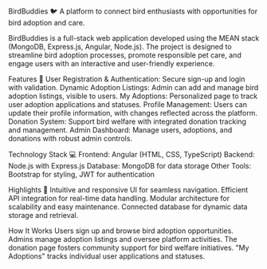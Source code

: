 BirdBuddies 🐦
A platform to connect bird enthusiasts with opportunities for bird adoption and care.

BirdBuddies is a full-stack web application developed using the MEAN stack (MongoDB, Express.js, Angular, Node.js). The project is designed to streamline bird adoption processes, promote responsible pet care, and engage users with an interactive and user-friendly experience.

Features 🚀
User Registration & Authentication: Secure sign-up and login with validation.
Dynamic Adoption Listings: Admin can add and manage bird adoption listings, visible to users.
My Adoptions: Personalized page to track user adoption applications and statuses.
Profile Management: Users can update their profile information, with changes reflected across the platform.
Donation System: Support bird welfare with integrated donation tracking and management.
Admin Dashboard: Manage users, adoptions, and donations with robust admin controls.

Technology Stack 💻
Frontend: Angular (HTML, CSS, TypeScript)
Backend: Node.js with Express.js
Database: MongoDB for data storage
Other Tools: Bootstrap for styling, JWT for authentication

Highlights 🌟
Intuitive and responsive UI for seamless navigation.
Efficient API integration for real-time data handling.
Modular architecture for scalability and easy maintenance.
Connected database for dynamic data storage and retrieval.

How It Works
Users sign up and browse bird adoption opportunities.
Admins manage adoption listings and oversee platform activities.
The donation page fosters community support for bird welfare initiatives.
"My Adoptions" tracks individual user applications and statuses.
